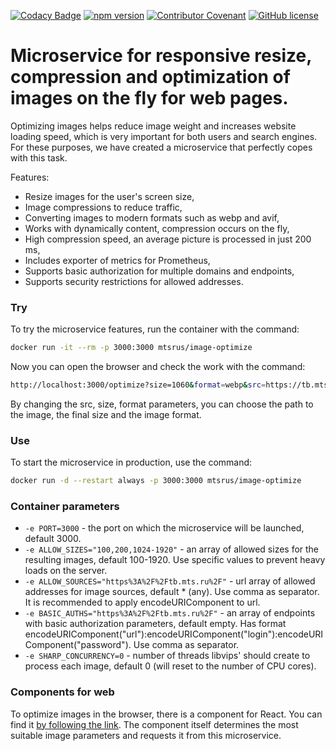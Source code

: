 [![Codacy Badge](https://app.codacy.com/project/badge/Grade/042786e7f0304d1ea29d83f8c1522a55)](https://www.codacy.com/gh/MobileTeleSystems/image-optimize/dashboard?utm_source=github.com&amp;utm_medium=referral&amp;utm_content=MobileTeleSystems/image-optimize&amp;utm_campaign=Badge_Grade)
[![npm version](https://img.shields.io/npm/v/react.svg?style=flat)](https://www.npmjs.com/package/reca)
[![Contributor Covenant](https://img.shields.io/badge/Contributor%20Covenant-2.1-4baaaa.svg)](CODE_OF_CONDUCT.md)
[![GitHub license](https://img.shields.io/badge/license-MIT-green.svg)](https://github.com/LabEG/reca/blob/main/LICENSE)

# Microservice for responsive resize, compression and optimization of images on the fly for web pages.

Optimizing images helps reduce image weight and increases website loading speed, which is very important for both users and search engines. For these purposes, we have created a microservice that perfectly copes with this task.

Features:
  - Resize images for the user's screen size,
  - Image compressions to reduce traffic,
  - Converting images to modern formats such as webp and avif,
  - Works with dynamically content, compression occurs on the fly,
  - High compression speed, an average picture is processed in just 200 ms,
  - Includes exporter of metrics for Prometheus,
  - Supports basic authorization for multiple domains and endpoints,
  - Supports security restrictions for allowed addresses.

### Try
To try the microservice features, run the container with the command:
```sh
docker run -it --rm -p 3000:3000 mtsrus/image-optimize
```

Now you can open the browser and check the work with the command:
```sh
http://localhost:3000/optimize?size=1060&format=webp&src=https://tb.mts.ru/static/landing/images-index2/banner/slider/partners.png
```

By changing the src, size, format parameters, you can choose the path to the image, the final size and the image format.

### Use
To start the microservice in production, use the command:
```sh
docker run -d --restart always -p 3000:3000 mtsrus/image-optimize
```

### Container parameters
  - `-e PORT=3000` - the port on which the microservice will be launched, default 3000.
  - `-e ALLOW_SIZES="100,200,1024-1920"` - an array of allowed sizes for the resulting images, default 100-1920. Use specific values to prevent heavy loads on the server.
  - `-e ALLOW_SOURCES="https%3A%2F%2Ftb.mts.ru%2F"` - url array of allowed addresses for image sources, default * (any). Use comma as separator. It is recommended to apply encodeURIComponent to url.
  - `-e BASIC_AUTHS="https%3A%2F%2Ftb.mts.ru%2F"` - an array of endpoints with basic authorization parameters, default empty. Has format encodeURIComponent("url"):encodeURIComponent("login"):encodeURIComponent("password"). Use comma as separator.
  - `-e SHARP_CONCURRENCY=0` - number of threads libvips' should create to process each image, default 0 (will reset to the number of CPU cores).

### Components for web
To optimize images in the browser, there is a component for React. You can find it [by following the link](https://github.com/MobileTeleSystems/image-optimize-react). The component itself determines the most suitable image parameters and requests it from this microservice.
